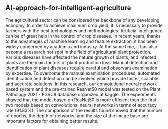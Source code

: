 ## AI-approach-for-intelligent-agriculture

The agricultural sector can be considered the backbone of any developing economy. In order to achieve maximum crop yield, it is necessary to provide farmers with the best technologies and methodologies. Artificial intelligence can be of great help in the control of crop diseases. In recent years, thanks to the advantages of machine learning and feature extraction, it has been widely concerned by academia and industry. At the same time, it has also become a research hot spot in the field of agricultural plant protection. Various diseases have affected the natural growth of plants, and infected plants are the main factors of plant production loss. Manual detection and identification of plant diseases require careful and observant examination by expertise. To overcome the manual examination procedures, automated identification and detection can be involved which provide faster, scalable and accurate solutions. In this research, our convolutional neural network based system and the pre-trained ResNet50 model was tested on the Plant Pathology 2021 - FGVC8 database organized at kaggle. The experiments showed that the model based on ResNet50 is more efficient than the first two models based on convolutional neural networks in terms of accuracy rate (91.83%). The comparison of the results found showed that the number of epochs, the depth of networks, and the size of the image base are important factors for obtaining better results.
